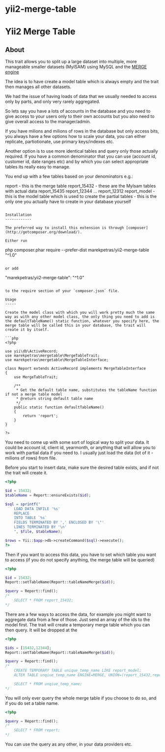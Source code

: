 # yii2-merge-table

Yii2 Merge Table
========================

About
-----

This trait allows you to split up a large dataset into multiple, more manageable smaller datasets (MyISAM) using MySQL and the [MERGE engine](http://dev.mysql.com/doc/refman/5.7/en/merge-storage-engine.html)

The idea is to have create a model table which is always empty and the trait then manages all other datasets.

We had the issue of having loads of data that we usually needed to access only by parts, and only very rarely aggregated.

So lets say you have a lots of accounts in the database and you need to give access to your users only to their own accounts but you also need to give overall access to the manager/admin.

If you have milions and milions of rows in the database but only access bits, you always have a few options how to scale your data, you can either replicate, partiotionate, use primary keys/indexes etc.

Another option is to use more identical tables and query only those actually required. If you have a common denominator that you can use (account id, customer id, date ranges etc) and by which you can select appropriate tables its really easy to manage.

You end up with a few tables based on your denominators e.g.:

report              - this is the merge table
report_15432        - these are the MyIsam tables with actual data
report_15435
report_12344
...
report_12312
report_model        - this is the model table which is used to create the partial tables - this is the only one you actually have to create in your database yourself




```

Installation
------------

The preferred way to install this extension is through [composer](http://getcomposer.org/download/).

Either run

```
php composer.phar require --prefer-dist marekpetras/yii2-merge-table "^1.0"
```

or add

```
"marekpetras/yii2-merge-table": "^1.0"
```

to the require section of your `composer.json` file.

Usage
-----

Create the model class with which you will work pretty much the same way as with any other model class, the only thing you need to add is the defaultTableName() static function, whatever you specify here, the merge table will be called this in your database, the trait will create it by itself.

```php
<?php

use yii\db\ActiveRecord;
use marekpetras\mergetable\MergeTableTrait;
use marekpetras\mergetable\MergeTableInterface;

class Report extends ActiveRecord implements MergeTableInterface
{
    use MergeTableTrait;

    /**
     * Get the default table name, substitutes the tableName function if not a merge table model
     * @return string default table name
     */
    public static function defaultTableName()
    {
        return 'report';
    }
}

?>
```
You need to come up with some sort of logical way to split your data. It could be account id, client id, yearmonth, or anything that will allow you to work with partial data if you need to.
I usually just load the data (lot of it - milions of rows) from file.

Before you start to insert data, make sure the desired table exists, and if not the trait will create it.

```php
<?php

$id = 15432;
$tableName = Report::ensureExists($id);

$sql = sprintf("
    LOAD DATA INFILE '%s'
    REPLACE
    INTO TABLE `%s`
    FIELDS TERMINATED BY ',' ENCLOSED BY '\"'
    LINES TERMINATED BY '\n'
    ", $file, $tableName);

$rows = Yii::$app->db->createCommand($sql)->execute();
?>
```

Then if you want to access this data, you have to set which table you want to access (if you do not specify anything, the merge table will be queried)

```php
<?php

$id = 15432;
Report::setTableName(Report::tableNameMerge($id));

$query = Report::find();
/*
    SELECT * FROM report_15432;
*/

```

There are a few ways to access the data, for example you might want to aggregate data from a few of those. Just send an array of the ids to the model first.
The trait will create a temporary merge table which you can then query. It will be dropped at the

```php
<?php

$ids = [15432,12344];
Report::setTableName(Report::tableNameMerge($id));

$query = Report::find();
/*
    CREATE TEMPORARY TABLE unique_temp_name LIKE report_model;
    ALTER TABLE unqiue_temp_name ENGINE=MERGE, UNION=(report_15432,report_12344) INSERT_METHOD=NO;

    SELECT * FROM unqiue_temp_name;
*/

```

You will only ever query the whole merge table if you choose to do so, and if you do set a table name.
```php
<?php

$query = Report::find();
/*
    SELECT * FROM report;
*/

```

You can use the query as any other, in your data providers etc.